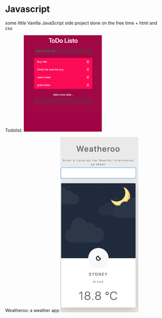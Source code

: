 # Javascript
some little Vanilla JavaScript side project done on the free time + html and css


Todolist:
<img src="https://github.com/baderfahoum17/Javascript/blob/master/TodoList/Screen%20Shot%202019-10-29%20at%2013.49.12.png" 
alt="dust mite" width="50%" title="By BaderFahoum 1">


Weatheroo:
a weather app
<img src="https://github.com/baderfahoum17/Javascript/blob/master/weather_app/img/Screen%20Shot%202019-10-31%20at%2017.20.17.png" 
alt="dust mite" width="50%" title="By BaderFahoum 1">

